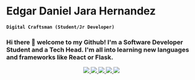 <h1> Edgar Daniel Jara Hernandez </h1>

**`Digital Craftsman (Student/Jr Developer)`**

<h3> Hi there 👋 welcome to my Github! I'm a Software Developer Student and a Tech Head. I'm all into learning new languages and frameworks like React or Flask. </h3>

<div align=center>
<a href='https://github.com/harish-sethuraman/readme-components'>
  <img src='https://readme-components.vercel.app/api?component=logo&fill=black&logo=react&animation=spin&svgfill=15d8fe'/>
</a>

<a href='https://github.com/harish-sethuraman/readme-components'>
  <img src='https://readme-components.vercel.app/api?component=logo&fill=black&logo=javascript&svgfill=f6df1c'/>
</a>
  
<a href='https://github.com/harish-sethuraman/readme-components'>
  <img src='https://readme-components.vercel.app/api?component=logo&&fill=black&logo=python'/>
</a>
  
<a href='https://github.com/harish-sethuraman/readme-components'>
  <img src='https://readme-components.vercel.app/api?component=logo&&fill=black&logo=java'/>
</a>
  
<a href='https://github.com/harish-sethuraman/readme-components'>
  <img src='https://readme-components.vercel.app/api?component=logo&&fill=black&logo=mongodb&svgfill=8fce00'/>
</a>
</div>





<!--
**jarahernandez/jarahernandez** is a ✨ _special_ ✨ repository because its `README.md` (this file) appears on your GitHub profile.

Here are some ideas to get you started:

- 🔭 I’m currently working on ...
- 🌱 I’m currently learning ...
- 👯 I’m looking to collaborate on ...
- 🤔 I’m looking for help with ...
- 💬 Ask me about ...
- 📫 How to reach me: ...
- 😄 Pronouns: ...
- ⚡ Fun fact: ...
-->
